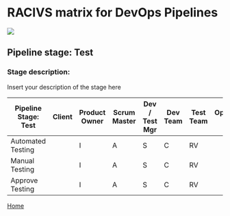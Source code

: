 # __RACIVS matrix for DevOps Pipelines__   

<img src="https://user-images.githubusercontent.com/10748736/112030685-6c81be80-8b32-11eb-94b8-c2c01b8f4581.png">

## __Pipeline stage:__  Test  
### __Stage description:__  
Insert your description of the stage here  

| Pipeline Stage:<br>Test  | Client  | Product Owner | Scrum Master  | Dev / Test Mgr  | Dev Team  | Test Team | Operations Team 
|--------------------------|-------- | ------------- | ------------- |---------------- |---------- |---------- |---------------- |
| Automated Testing        |         |I              |A              |S                |C          |RV         |                 |
| Manual Testing           |         |I              |A              |S                |C          |RV         |                 |
| Approve Testing          |         |I              |A              |S                |C          |RV         |                 |
  
  
[Home](../index.md)  
